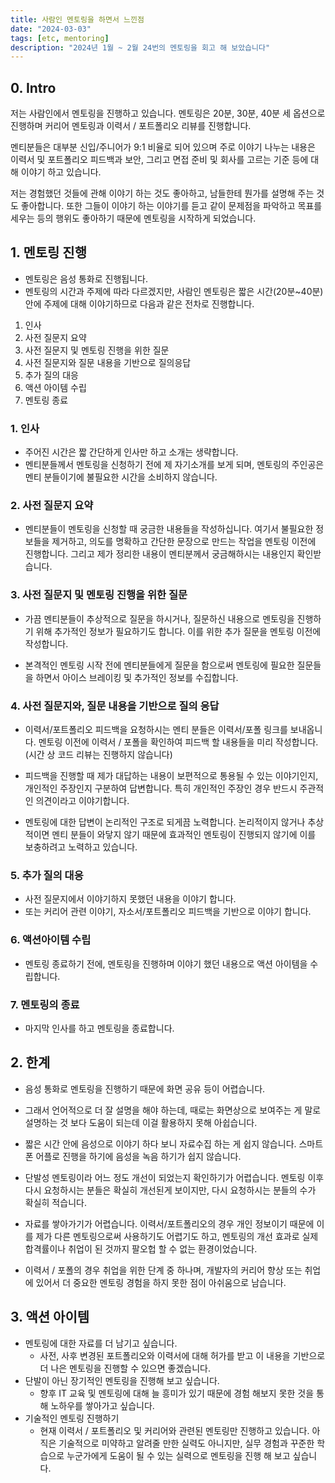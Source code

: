 ```yaml
---
title: 사람인 멘토링을 하면서 느낀점
date: "2024-03-03"
tags: [etc, mentoring]
description: "2024년 1월 ~ 2월 24번의 멘토링을 회고 해 보았습니다"
---
```


## 0. Intro

저는 사람인에서 멘토링을 진행하고 있습니다. 멘토링은 20분, 30분, 40분 세 옵션으로 진행하며 커리어 멘토링과 이력서 / 포트폴리오 리뷰를 진행합니다.

멘티분들은 대부분 신입/주니어가 9:1 비율로 되어 있으며 주로 이야기 나누는 내용은 이력서 및 포트폴리오 피드백과 보안, 그리고 면접 준비 및 회사를 고르는 기준 등에 대해 이야기 하고 있습니다.

저는 경험했던 것들에 관해 이야기 하는 것도 좋아하고, 남들한테 뭔가를 설명해 주는 것도 좋아합니다. 또한 그들이 이야기 하는 이야기를 듣고 같이 문제점을 파악하고 목표를 세우는 등의 행위도 좋아하기 때문에 멘토링을 시작하게 되었습니다.

## 1. 멘토링 진행

- 멘토링은 음성 통화로 진행됩니다.
- 멘토링의 시간과 주제에 따라 다르겠지만, 사람인 멘토링은 짧은 시간(20분~40분) 안에 주제에 대해 이야기하므로 다음과 같은 전차로 진행합니다.

1. 인사
2. 사전 질문지 요약
3. 사전 질문지 및 멘토링 진행을 위한 질문
4. 사전 질문지와 질문 내용을 기반으로 질의응답
5. 추가 질의 대응
6. 액션 아이템 수립
7. 멘토링 종료

### 1. 인사

- 주어진 시간은 짧 간단하게 인사만 하고 소개는 생략합니다.
- 멘티분들께서 멘토링을 신청하기 전에 제 자기소개를 보게 되며, 멘토링의 주인공은 멘티 분들이기에 불필요한 시간을 소비하지 않습니다.

### 2. 사전 질문지 요약

- 멘티분들이 멘토링을 신청할 때 궁금한 내용들을 작성하십니다. 여기서 불필요한 정보들을 제거하고, 의도를 명확하고 간단한 문장으로 만드는 작업을 멘토링 이전에 진행합니다. 그리고 제가 정리한 내용이 멘티분께서 궁금해하시는 내용인지 확인받습니다.

### 3. 사전 질문지 및 멘토링 진행을 위한 질문

- 가끔 멘티분들이 추상적으로 질문을 하시거나, 질문하신 내용으로 멘토링을 진행하기 위해 추가적인 정보가 필요하기도 합니다. 이를 위한 추가 질문을 멘토링 이전에 작성합니다.

- 본격적인 멘토링 시작 전에 멘티분들에게 질문을 함으로써 멘토링에 필요한 질문들을 하면서 아이스 브레이킹 및 추가적인 정보를 수집합니다.

### 4. 사전 질문지와, 질문 내용을 기반으로 질의 응답

- 이력서/포트폴리오 피드백을 요청하시는 멘티 분들은 이력서/포폴 링크를 보내옵니다. 멘토링 이전에 이력서 / 포폴을 확인하여 피드백 할 내용들을 미리 작성합니다.(시간 상 코드 리뷰는 진행하지 않습니다)

- 피드백을 진행할 때 제가 대답하는 내용이 보편적으로 통용될 수 있는 이야기인지, 개인적인 주장인지 구분하여 답변합니다. 특히 개인적인 주장인 경우 반드시 주관적인 의견이라고 이야기합니다.

- 멘토링에 대한 답변이 논리적인 구조로 되게끔 노력합니다. 논리적이지 않거나 추상적이면 멘티 분들이 와닿지 않기 때문에 효과적인 멘토링이 진행되지 않기에 이를 보충하려고 노력하고 있습니다.

### 5. 추가 질의 대응

- 사전 질문지에서 이야기하지 못했던 내용을 이야기 합니다.
- 또는 커리어 관련 이야기, 자소서/포트폴리오 피드백을 기반으로 이야기 합니다.

### 6. 액션아이템 수립

- 멘토링 종료하기 전에, 멘토링을 진행하며 이야기 했던 내용으로 액션 아이템을 수립합니다.

### 7. 멘토링의 종료

- 마지막 인사를 하고 멘토링을 종료합니다.

## 2. 한계

- 음성 통화로 멘토링을 진행하기 때문에 화면 공유 등이 어렵습니다.

- 그래서 언어적으로 더 잘 설명을 해야 하는데, 때로는 화면상으로 보여주는 게 말로 설명하는 것 보다 도움이 되는데 이걸 활용하지 못해 아쉽습니다.

- 짧은 시간 안에 음성으로 이야기 하다 보니 자료수집 하는 게 쉽지 않습니다. 스마트폰 어플로 진행을 하기에 음성을 녹음 하기가 쉽지 않습니다.

- 단발성 멘토링이라 어느 정도 개선이 되었는지 확인하기가 어렵습니다. 멘토링 이후 다시 요청하시는 분들은 확실히 개선된게 보이지만, 다시 요청하시는 분들의 수가 확실히 적습니다.

- 자료를 쌓아가기가 어렵습니다. 이력서/포트폴리오의 경우 개인 정보이기 때문에 이를 제가 다른 멘토링으로써 사용하기도 어렵기도 하고, 멘토링의 개선 효과로 실제 합격률이나 취업이 된 것까지 팔오헙 할 수 없는 환경이었습니다.

- 이력서 / 포폴의 경우 취업을 위한 단계 중 하나며, 개발자의 커리어 향상 또는 취업에 있어서 더 중요한 멘토링 경험을 하지 못한 점이 아쉬움으로 남습니다.

## 3. 액션 아이템

- 멘토링에 대한 자료를 더 남기고 싶습니다.
  - 사전, 사후 변경된 포트폴리오와 이력서에 대해 허가를 받고 이 내용을 기반으로 더 나은 멘토링을 진행할 수 있으면 좋겠습니다.
- 단발이 아닌 장기적인 멘토링을 진행해 보고 싶습니다.
  - 향후 IT 교육 및 멘토링에 대해 늘 흥미가 있기 때문에 경험 해보지 못한 것을 통해 노하우를 쌓아가고 싶습니다.
- 기술적인 멘토링 진행하기
  - 현재 이력서 / 포트폴리오 및 커리어와 관련된 멘토링만 진행하고 있습니다. 아직은 기술적으로 미약하고 알려줄 만한 실력도 아니지만, 실무 경험과 꾸준한 학습으로 누군가에게 도움이 될 수 있는 실력으로 멘토링을 진행 해 보고 싶습니다.
